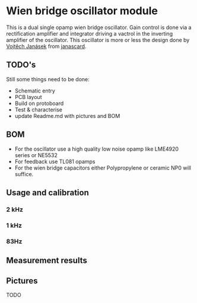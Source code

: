 # Wien bridge oscillator module
This is a dual single opamp wien bridge oscillator. Gain control is done via a rectification amplifier and integrator driving a vactrol in the inverting amplifier of the oscillator. This oscillator is more or less the design done by [Vojtěch Janásek](http://www.janascard.cz/PDF/An%20ultra%20low%20distortion%20oscillator%20with%20THD%20below%20-140%20dB.pdf) from [janascard](http://www.janascard.cz/).
## TODO's
Still some things need to be done:
* Schematic entry
* PCB layout
* Build on protoboard
* Test & characterise
* update Readme.md with pictures and BOM
## BOM
* For the oscillator use a high quality low noise opamp like LME4920 series or NE5532
* For feedback use TL081 opamps
* For the wien bridge capacitors either Polypropylene or ceramic NP0 will suffice.
## Usage and calibration
### 2 kHz
### 1 kHz
### 83Hz
## Measurement results
## Pictures
TODO